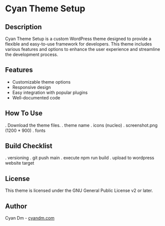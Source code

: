 # Cyan Theme Setup

## Description

Cyan Theme Setup is a custom WordPress theme designed to provide a flexible and easy-to-use framework for developers. This theme includes various features and options to enhance the user experience and streamline the development process.

## Features

- Customizable theme options
- Responsive design
- Easy integration with popular plugins
- Well-documented code

## How To Use

. Download the theme files.
. theme name
. icons (nucleo)
. screenshot.png (1200 \* 900)
. fonts

## Build Checklist

. versioning
. git push main
. execute npm run build
. upload to wordpress website target

## License

This theme is licensed under the GNU General Public License v2 or later.

## Author

Cyan Dm - [cyandm.com](https://cyandm.com)

